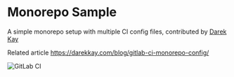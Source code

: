 # Monorepo Sample

A simple monorepo setup with multiple CI config files, contributed by [Darek Kay](https://gitlab.com/darekkay)

Related article https://darekkay.com/blog/gitlab-ci-monorepo-config/

![GitLab CI](https://img.shields.io/gitlab/pipeline/darekkay/ci-review?style=flat-square)
